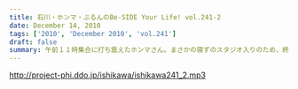 ```yaml
---
title: 石川・ホンマ・ぶるんのBe-SIDE Your Life! vol.241-2
date: December 14, 2010
tags: ['2010', 'December 2010', 'vol.241']
draft: false
summary: 午前１１時集合に打ち震えたホンマさん。まさかの寝ずのスタジオ入りのため、終了後は軽く意識を失っておりました・・・NAMAE
---
```


http://project-phi.ddo.jp/ishikawa/ishikawa241_2.mp3